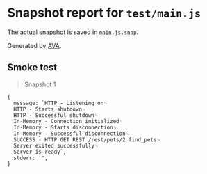# Snapshot report for `test/main.js`

The actual snapshot is saved in `main.js.snap`.

Generated by [AVA](https://ava.li).

## Smoke test

> Snapshot 1

    {
      message: `HTTP - Listening on␊
      HTTP - Starts shutdown␊
      HTTP - Successful shutdown␊
      In-Memory - Connection initialized␊
      In-Memory - Starts disconnection␊
      In-Memory - Successful disconnection␊
      SUCCESS - HTTP GET REST /rest/pets/2 find_pets␊
      Server exited successfully␊
      Server is ready`,
      stderr: '',
    }
